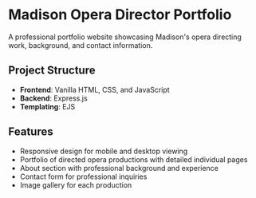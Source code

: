 # Madison Opera Director Portfolio

A professional portfolio website showcasing Madison's opera directing work, background, and contact information.

## Project Structure

- **Frontend**: Vanilla HTML, CSS, and JavaScript
- **Backend**: Express.js
- **Templating**: EJS

## Features

- Responsive design for mobile and desktop viewing
- Portfolio of directed opera productions with detailed individual pages
- About section with professional background and experience
- Contact form for professional inquiries
- Image gallery for each production
